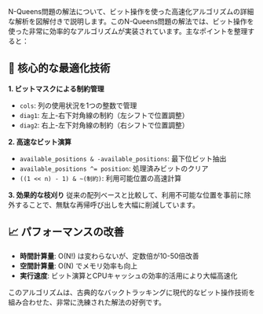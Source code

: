 N-Queens問題の解法について、ビット操作を使った高速化アルゴリズムの詳細な解析を図解付きで説明します。このN-Queens問題の解法では、ビット操作を使った非常に効率的なアルゴリズムが実装されています。主なポイントを整理すると：

## 🔑 核心的な最適化技術

**1. ビットマスクによる制約管理**
- `cols`: 列の使用状況を1つの整数で管理
- `diag1`: 左上-右下対角線の制約（左シフトで位置調整）  
- `diag2`: 右上-左下対角線の制約（右シフトで位置調整）

**2. 高速なビット演算**
- `available_positions & -available_positions`: 最下位ビット抽出
- `available_positions ^= position`: 処理済みビットのクリア
- `((1 << n) - 1) & ~(制約)`: 利用可能位置の高速計算

**3. 効果的な枝刈り**
従来の配列ベースと比較して、利用不可能な位置を事前に除外することで、無駄な再帰呼び出しを大幅に削減しています。

## 📈 パフォーマンスの改善

- **時間計算量**: O(N!) は変わらないが、定数倍が10-50倍改善
- **空間計算量**: O(N) でメモリ効率も向上
- **実行速度**: ビット演算とCPUキャッシュの効率的活用により大幅高速化

このアルゴリズムは、古典的なバックトラッキングに現代的なビット操作技術を組み合わせた、非常に洗練された解法の好例です。